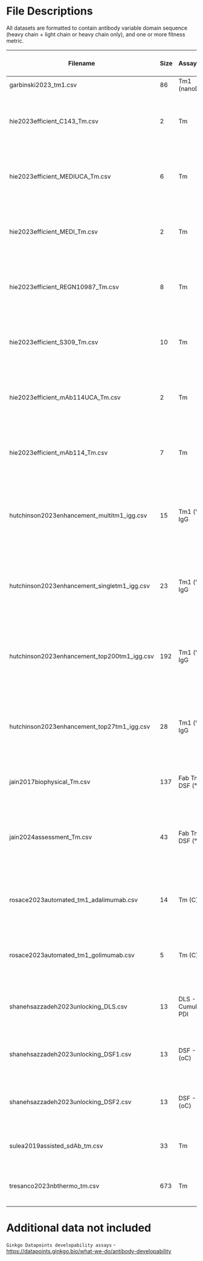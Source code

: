 # File Descriptions

All datasets are formatted to contain antibody variable domain sequence (heavy chain + light chain or heavy chain only), and one or more fitness metric.

| Filename                                | Size | Assay/Units          | Description                   | Publication                                                                                       | Year | Direction of high developability| 
|-----------------------------------------|------|---------------------|-------------------------------|-------------------------------------------------------------------------------------------------|------| -------- |
| garbinski2023_tm1.csv                    | 86   | Tm1 (nanoDSF)       | None                          | None                                                                                            | 2023 | ↑ | 
| hie2023efficient_C143_Tm.csv             | 2    | Tm                  | C143                          | [Efficient evolution of human antibodies from general protein language models](https://doi.org/10.1038/s41587-023-01763-2) | 2023 | ↑ | 
| hie2023efficient_MEDIUCA_Tm.csv          | 6    | Tm                  | MEDIUCA                       | [Efficient evolution of human antibodies from general protein language models](https://doi.org/10.1038/s41587-023-01763-2) | 2023 | ↑ | 
| hie2023efficient_MEDI_Tm.csv              | 2    | Tm                  | MEDI                          | [Efficient evolution of human antibodies from general protein language models](https://doi.org/10.1038/s41587-023-01763-2) | 2023 | ↑ | 
| hie2023efficient_REGN10987_Tm.csv        | 8    | Tm                  | REGN10987                     | [Efficient evolution of human antibodies from general protein language models](https://doi.org/10.1038/s41587-023-01763-2) | 2023 | ↑ | 
| hie2023efficient_S309_Tm.csv              | 10   | Tm                  | S309                          | [Efficient evolution of human antibodies from general protein language models](https://doi.org/10.1038/s41587-023-01763-2) | 2023 | ↑ | 
| hie2023efficient_mAb114UCA_Tm.csv        | 2    | Tm                  | mAb114UCA                     | [Efficient evolution of human antibodies from general protein language models](https://doi.org/10.1038/s41587-023-01763-2) | 2023 | ↑ | 
| hie2023efficient_mAb114_Tm.csv            | 7    | Tm                  | mAb114                        | [Efficient evolution of human antibodies from general protein language models](https://doi.org/10.1038/s41587-023-01763-2) | 2023 | ↑ | 
| hutchinson2023enhancement_multitm1_igg.csv | 15   | Tm1 (°C) IgG        | Fv                            | [Toward enhancement of antibody thermostability and affinity by computational design in the absence of antigen](https://doi.org/10.1080/19420862.2024.2362775) | 2024 | ↑ | 
| hutchinson2023enhancement_singletm1_igg.csv | 23   | Tm1 (°C) IgG        | Fv                            | [Toward enhancement of antibody thermostability and affinity by computational design in the absence of antigen](https://doi.org/10.1080/19420862.2024.2362775) | 2024 | ↑ | 
| hutchinson2023enhancement_top200tm1_igg.csv | 192  | Tm1 (°C) IgG        | Fv                            | [Toward enhancement of antibody thermostability and affinity by computational design in the absence of antigen](https://doi.org/10.1080/19420862.2024.2362775) | 2024 | ↑ | 
| hutchinson2023enhancement_top27tm1_igg.csv | 28   | Tm1 (°C) IgG        | Fv                            | [Toward enhancement of antibody thermostability and affinity by computational design in the absence of antigen](https://doi.org/10.1080/19420862.2024.2362775) | 2024 | ↑ | 
| jain2017biophysical_Tm.csv               | 137  | Fab Tm by DSF (°C)  | clinical stage therapeutic, Fv | [Biophysical properties of the clinical-stage antibody landscape](https://doi.org/10.1073/pnas.1616408114) | 2017 | ↑ | 
| jain2024assessment_Tm.csv                | 43   | Fab Tm by DSF (°C)  | germline, Fv                 | [Assessment and incorporation of in vitro correlates to pharmacokinetic outcomes in antibody developability workflows](https://doi.org/10.1080/19420862.2024.2384104) | 2024 | ↑ | 
| rosace2023automated_tm1_adalimumab.csv  | 14   | Tm (C) rep1         | Adalimumab, Fv               | [Automated optimisation of solubility and conformational stability of antibodies and proteins](https://doi.org/10.1038/s41467-023-37668-6) | 2022 | ↑ | 
| rosace2023automated_tm1_golimumab.csv   | 5    | Tm (C) rep1         | Golimumab, Fv               | [Automated optimisation of solubility and conformational stability of antibodies and proteins](https://doi.org/10.1038/s41467-023-37668-6) | 2022 | ↑ | 
| shanehsazzadeh2023unlocking_DLS.csv     | 13   | DLS - Cumulant PDI  | Trastuzumab, Fv             | [Unlocking de novo antibody design with generative artificial intelligence](https://doi.org/10.1101/2023.01.08.523187) | 2024 | ↑ | 
| shanehsazzadeh2023unlocking_DSF1.csv    | 13   | DSF - IP #1 (oC)    | Trastuzumab, Fv             | [Unlocking de novo antibody design with generative artificial intelligence](https://doi.org/10.1101/2023.01.08.523187) | 2024 | ↑ | 
| shanehsazzadeh2023unlocking_DSF2.csv    | 13   | DSF - IP #2 (oC)    | Trastuzumab, Fv             | [Unlocking de novo antibody design with generative artificial intelligence](https://doi.org/10.1101/2023.01.08.523187) | 2024 | ↑ | 
| sulea2019assisted_sdAb_tm.csv            | 33   | Tm                  | sdAb                        | [Assisted Design of Antibody and Protein Therapeutics (ADAPT)](https://doi.org/10.1371/journal.pone.0181490) | 2019 | ↑ | 
| tresanco2023nbthermo_tm.csv              | 673  | Tm                  | Nanobody                    | [NbThermo: a new thermostability database for nanobodies](https://doi.org/10.1093/database/baad021) | 2023 | ↑ | 

# Additional data not included

`Ginkgo Datapoints developability assays` - https://datapoints.ginkgo.bio/what-we-do/antibody-developability



